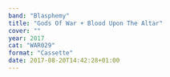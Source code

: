 ```yaml
---
band: "Blasphemy"
title: "Gods Of War + Blood Upon The Altar"
cover: ""
year: 2017
cat: "WAR029"
format: "Cassette"
date: 2017-08-20T14:42:28+01:00
---
```

